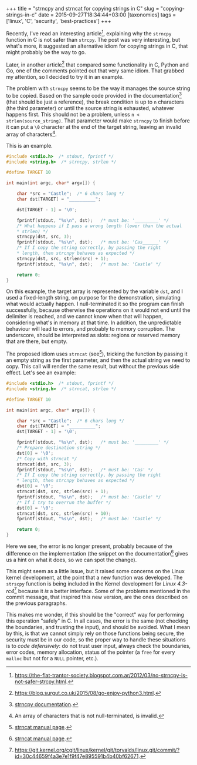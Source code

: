+++
title = "strncpy and strncat for copying strings in C"
slug = "copying-strings-in-c"
date = 2015-09-27T18:34:44+03:00
[taxonomies]
tags = ['linux', 'C', 'security', 'best-practices']
+++

Recently, I\'ve read an interesting article[^1], explaining why the
`strncpy` function in C is not safer than `strcpy`. The post was very
interesting, but what\'s more, it suggested an alternative idiom for
copying strings in C, that might probably be the way to go.

Later, in another article[^2] that compared some functionality in C,
Python and Go, one of the comments pointed out that very same idiom.
That grabbed my attention, so I decided to try it in an example.

The problem with `strncpy` seems to be the way it manages the source
string to be copied. Based on the sample code provided in the
documentation[^3] (that should be just a reference), the break condition
is up to `n` characters (the third parameter) or until the source string
is exhausted, whatever happens first. This should not be a problem,
unless `n < strlen(source_string)`. That parameter would make `strncpy`
to finish before it can put a `\0` character at the end of the target
string, leaving an invalid array of characters[^4].

This is an example.

``` {.c .numberLines}
#include <stdio.h>  /* stdout, fprintf */
#include <string.h>  /* strncpy, strlen */

#define TARGET 10

int main(int argc, char* argv[]) {

    char *src = "Castle";  /* 6 chars long */
    char dst[TARGET] = "__________";

    dst[TARGET - 1] = '\0';

    fprintf(stdout, "%s\n", dst);   /* must be: '_________' */
    /* What happens if I pass a wrong length (lower than the actual
    * strlen) */
    strncpy(dst, src, 3);
    fprintf(stdout, "%s\n", dst);   /* must be: 'Cas______' */
    /* If I copy the string correctly, by passing the right
    * length, then strcnpy behaves as expected */
    strncpy(dst, src, strlen(src) + 1);
    fprintf(stdout, "%s\n", dst);   /* must be: 'Castle' */

    return 0;
}
```

On this example, the target array is represented by the variable `dst`,
and I used a fixed-length string, on purpose for the demonstration,
simulating what would actually happen. I null-terminated it so the
program can finish successfully, because otherwise the operations on it
would not end until the delimiter is reached, and we cannot know when
that will happen, considering what\'s in memory at that time. In
addition, the unpredictable behaviour will lead to errors, and probably
to memory corruption. The underscore, should be interpreted as slots:
regions or reserved memory that are there, but empty.

The proposed idiom uses `strncat` (see[^5]), tricking the function by
passing it an empty string as the first parameter, and then the actual
string we need to copy. This call will render the same result, but
without the previous side effect. Let\'s see an example:

``` {.c .numberLines}
#include <stdio.h>  /* stdout, fprintf */
#include <string.h>  /* strncat, strlen */

#define TARGET 10

int main(int argc, char* argv[]) {

    char *src = "Castle";  /* 6 chars long */
    char dst[TARGET] = "__________";
    dst[TARGET - 1] = '\0';

    fprintf(stdout, "%s\n", dst);   /* must be: '_________' */
    /* Prepare destination string */
    dst[0] = '\0';
    /* Copy with strncat */
    strncat(dst, src, 3);
    fprintf(stdout, "%s\n", dst);   /* must be: 'Cas' */
    /* If I copy the string correctly, by passing the right
    * length, then strcnpy behaves as expected */
    dst[0] = '\0';
    strncat(dst, src, strlen(src) + 1);
    fprintf(stdout, "%s\n", dst);   /* must be: 'Castle' */
    /* If I try to overrun the buffer */
    dst[0] = '\0';
    strncat(dst, src, strlen(src) + 10);
    fprintf(stdout, "%s\n", dst);   /* must be: 'Castle' */

    return 0;
}
```

Here we see, the error is no longer present, probably because of the
difference on the implementation (the snippet on the documentation[^6]
gives us a hint on what it does, so we can spot the change).

This might seem as a little issue, but it raised some concerns on the
Linux kernel development, at the point that a new function was
developed. The `strscpy` function is being included in the Kernel
development for *Linux 4.3-rc4*[^7] because it *is* a better interface.
Some of the problems mentioned in the commit message, that inspired this
new version, are the ones described on the previous paragraphs.

This makes me wonder, if this should be the \"correct\" way for
performing this operation \"safely\" in C. In all cases, the error is
the same (not checking the boundaries, and trusting the input), and
should be avoided. What I mean by this, is that we cannot simply rely on
those functions being secure, the security must be in our code, so the
proper way to handle these situations is to *code defensively*: do not
trust user input, always check the boundaries, error codes, memory
allocation, status of the pointer (a `free` for every `malloc` but not
for a `NULL` pointer, etc.).

[^1]: <https://the-flat-trantor-society.blogspot.com.ar/2012/03/no-strncpy-is-not-safer-strcpy.html>.

[^2]: <https://blog.surgut.co.uk/2015/08/go-enjoy-python3.html>.

[^3]: [strncpy documentation](https://linux.die.net/man/3/strncpy/).

[^4]: An array of characters that is not null-terminated, is invalid.

[^5]: [strncat manual page](https://linux.die.net/man/3/strncat/).

[^6]: [strncat manual page](https://linux.die.net/man/3/strncat/).

[^7]: <https://git.kernel.org/cgit/linux/kernel/git/torvalds/linux.git/commit/?id=30c44659f4a3e7e1f9f47e895591b4b40bf62671>.
